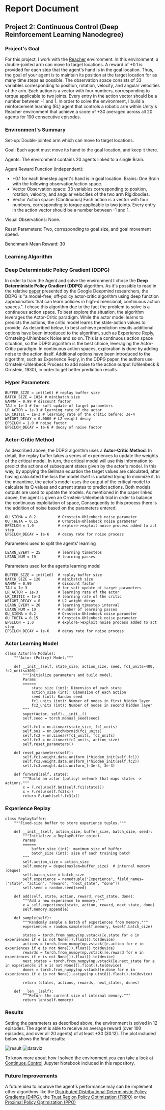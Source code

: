 # Report Document

## Project 2: Continuous Control (Deep Reinforcement Learning Nanodegree)

### Project's Goal

For this project, I work with the [Reacher](https://github.com/Unity-Technologies/ml-agents/blob/master/docs/Learning-Environment-Examples.md#reacher) environment. In this environment, a double-jointed arm can move to target locations. A reward of +0.1 is provided for each step that the agent's hand is in the goal location. Thus, the goal of your agent is to maintain its position at the target location for as many time steps as possible. The observation space consists of 33 variables corresponding to position, rotation, velocity, and angular velocities of the arm. Each action is a vector with four numbers, corresponding to torque applicable to two joints. Every entry in the action vector should be a number between -1 and 1. In order to solve the environment, I build a reinforcement learning (RL) agent that controls a robotic arm within Unity's Reacher environment that achieve a score of +30 averaged across all 20 agents for 100 consecutive episodes.


### Environment's Summary

Set-up: Double-jointed arm which can move to target locations.

Goal: Each agent must move its hand to the goal location, and keep it there.

Agents: The environment contains 20 agents linked to a single Brain.

Agent Reward Function (independent):
* +0.1 for each timestep agent's hand is in goal location.
Brains: One Brain with the following observation/action space.
* Vector Observation space: 33 variables corresponding to position, rotation, velocity, and angular velocities of the two arm Rigidbodies.
* Vector Action space: (Continuous) Each action is a vector with four numbers, corresponding to torque applicable to two joints. Every entry in the action vector should be a number between -1 and 1.

Visual Observations: None.

Reset Parameters: Two, corresponding to goal size, and goal movement speed.

Benchmark Mean Reward: 30

### Learning Algorithm
### Deep Deterministic Policy Gradient (DDPG)

In order to train the Agent and solve the environment I chose the **Deep Deterministic Policy Gradient (DDPG)** algorithm. As it's possible to read in the relative [paper](https://arxiv.org/pdf/1509.02971.pdf) presented by the Google Deepmind researchers, the DDPG is "a model-free, off-policy actor-critic algorithm using deep function approximators that can learn policies in high-dimensional, continuous action spaces.". I chose this algorithm due to the fact the problem to solve is a continuous action space. To best explore the situation, the algorithm leverages the Actor-Critic paradigm. While the actor model learns to predicts the actions, the critic model learns the state-action values to provide. As described below, to best achieve prediction results additional options have been introduced to the algorithm, such as Experience Reply, Ornsteing-Uhlenbeck Noise and so on. This is a continuous action space situation, so the DDPG algorithm is the best choice, leveraging the Actor-Critic paradigm. In continuous action spaces, exploration is done by adding noise to the action itself. Additional options have been introduced to the algorithm, such as Experience Reply, in the DDPG paper, the authors use Ornstein-Uhlenbeck Process to add noise to the action output (Uhlenbeck & Ornstein, 1930), in order to get better prediction results.

### Hyper Parameters
```
BUFFER_SIZE = int(1e6) # replay buffer size
BATCH_SIZE = 1024 # minibatch size
GAMMA = 0.99 # discount factor
TAU = 1e-3 # for soft update of target parameters
LR_ACTOR = 1e-3 # learning rate of the actor
LR_CRITIC = 1e-3 # learning rate of the critic before: 3e-4
WEIGHT_DECAY = 0.0000 # L2 weight decay
EPSILON = 1.0 # noise factor
EPSILON_DECAY = 1e-6 # decay of noise factor
```

### Actor-Critic Method

As described above, the DDPG algorithm uses a **Actor-Critic Method**. In detail, the replay buffer takes a series of experiences to update the weights of the critical model. In turn, the critical model will use this information to predict the actions of subsequent states given by the actor's model. In this way, by applying the Bellman equation the target values ​​are calculated, after having calculated the loss the model itself is updated trying to minimize it. In the meantime, the actor's model uses the output of the critical model to calculate its Q values ​​and current states to predict actions. Both models outputs are used to update the models. As mentioned in the paper linked above, the agent is given an Ornstein-Uhlenbeck trial in order to balance the continuous exploitation of space, Consequently to this process there is the addition of noise based on the parameters entered.


```
OU_SIGMA = 0.2          # Ornstein-Uhlenbeck noise parameter
OU_THETA = 0.15         # Ornstein-Uhlenbeck noise parameter
EPSILON = 1.0           # explore->exploit noise process added to act step
EPSILON_DECAY = 1e-6    # decay rate for noise process
```


Parameters used to split the agents' learning

```
LEARN_EVERY = 25        # learning timesteps
LEARN_NUM = 10          # learning passes
```

Parameters used for the agents learning model

```
BUFFER_SIZE = int(1e6)  # replay buffer size
BATCH_SIZE = 128        # minibatch size
GAMMA = 0.99            # discount factor
TAU = 1e-3              # for soft update of target parameters
LR_ACTOR = 1e-3         # learning rate of the actor
LR_CRITIC = 1e-3        # learning rate of the critic
WEIGHT_DECAY = 0        # L2 weight decay
LEARN_EVERY = 20        # learning timestep interval
LEARN_NUM = 10          # number of learning passes
OU_SIGMA = 0.2          # Ornstein-Uhlenbeck noise parameter
OU_THETA = 0.15         # Ornstein-Uhlenbeck noise parameter
EPSILON = 1.0           # explore->exploit noise process added to act step
EPSILON_DECAY = 1e-6    # decay rate for noise process
```

### Actor Learning Model

```
class Actor(nn.Module):
    """Actor (Policy) Model."""

    def __init__(self, state_size, action_size, seed, fc1_units=400, fc2_units=300):
        """Initialize parameters and build model.
        Params
        ======
            state_size (int): Dimension of each state
            action_size (int): Dimension of each action
            seed (int): Random seed
            fc1_units (int): Number of nodes in first hidden layer
            fc2_units (int): Number of nodes in second hidden layer
        """
        super(Actor, self).__init__()
        self.seed = torch.manual_seed(seed)

        self.fc1 = nn.Linear(state_size, fc1_units)
        self.bn1 = nn.BatchNorm1d(fc1_units)
        self.fc2 = nn.Linear(fc1_units, fc2_units)
        self.fc3 = nn.Linear(fc2_units, action_size)
        self.reset_parameters()

    def reset_parameters(self):
        self.fc1.weight.data.uniform_(*hidden_init(self.fc1))
        self.fc2.weight.data.uniform_(*hidden_init(self.fc2))
        self.fc3.weight.data.uniform_(-3e-3, 3e-3)

    def forward(self, state):
        """Build an actor (policy) network that maps states -> actions."""
        x = F.relu(self.bn1(self.fc1(state)))
        x = F.relu(self.fc2(x))
        return F.tanh(self.fc3(x))
```


### Experience Replay

```
class ReplayBuffer:
    """Fixed-size buffer to store experience tuples."""

    def __init__(self, action_size, buffer_size, batch_size, seed):
        """Initialize a ReplayBuffer object.
        Params
        ======
            buffer_size (int): maximum size of buffer
            batch_size (int): size of each training batch
        """
        self.action_size = action_size
        self.memory = deque(maxlen=buffer_size)  # internal memory (deque)
        self.batch_size = batch_size
        self.experience = namedtuple("Experience", field_names=["state", "action", "reward", "next_state", "done"])
        self.seed = random.seed(seed)

    def add(self, state, action, reward, next_state, done):
        """Add a new experience to memory."""
        e = self.experience(state, action, reward, next_state, done)
        self.memory.append(e)

    def sample(self):
        """Randomly sample a batch of experiences from memory."""
        experiences = random.sample(self.memory, k=self.batch_size)

        states = torch.from_numpy(np.vstack([e.state for e in experiences if e is not None])).float().to(device)
        actions = torch.from_numpy(np.vstack([e.action for e in experiences if e is not None])).float().to(device)
        rewards = torch.from_numpy(np.vstack([e.reward for e in experiences if e is not None])).float().to(device)
        next_states = torch.from_numpy(np.vstack([e.next_state for e in experiences if e is not None])).float().to(device)
        dones = torch.from_numpy(np.vstack([e.done for e in experiences if e is not None]).astype(np.uint8)).float().to(device)

        return (states, actions, rewards, next_states, dones)

    def __len__(self):
        """Return the current size of internal memory."""
        return len(self.memory)
```

### Results

Setting the parameters as described above, the environment is solved in 12 episodes. The agent is able to receive an average reward (over 100 episodes, and over all 20 agents) of at least +30 (30.12). The plot included below shows the final results:

![result](result.png)
![dataviz](dataviz.png)

To know more about how I solved the environment you can take a look at [Continuos_Control](https://github.com/elisaromondia/p2_continuous-control/blob/master/Continuous_Control.ipynb) Jupyter Notebook included in this repository.

### Future Improvements

A future idea to improve the agent's performance may can be implement other algorithms like the [Distributed Distributional Deterministic Policy Gradients (D4PG)](https://arxiv.org/abs/1804.08617), the [Trust Region Policy Optimization (TRPO)](https://arxiv.org/abs/1502.05477) or the [Proximal Policy Optimization (PPO)](https://openai.com/blog/openai-baselines-ppo/)
